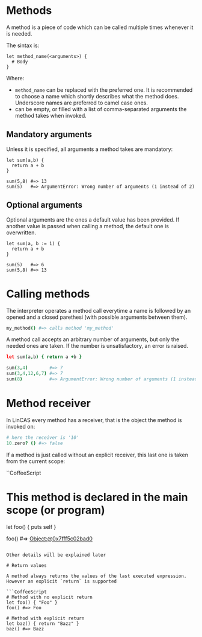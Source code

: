 # Methods

A method is a piece of code which can be called multiple times whenever it is needed.

The sintax is:

```CofeeScript
let method_name(<arguments>) {
  # Body
}
```

Where: 
  * `method_name` can be replaced with the preferred one. It is recommended to choose a name which shortly describes what the method does. Underscore names are
    preferred to camel case ones.
  * <arguments> can be empty, or filled with a list of comma-separated arguments the method takes when invoked.
  
## Mandatory arguments

Unless it is specified, all arguments a method takes are mandatory:

```CofeeScript
let sum(a,b) {
  return a + b
}

sum(5,8) #=> 13
sum(5)   #=> ArgumentError: Wrong number of arguments (1 instead of 2)
```

## Optional arguments

Optional arguments are the ones a default value has been provided. If another value is passed when calling a method, the default one is overwritten.

```CofeeScript
let sum(a, b := 1) {
  return a + b
}

sum(5)   #=> 6
sum(5,8) #=> 13
```

# Calling methods

The interpreter operates a method call everytime a name is followed by an opened and a closed parethesi (with possible arguments between them).

```CoffeeScript
my_method() #=> calls method 'my_method'
```

A method call accepts an arbitrary number of arguments, but only the needed ones are taken. If the number is unsatisfactory, an error is raised.

```CoffeeScript
let sum(a,b) { return a +b }

sum(3,4)        #=> 7
sum(3,4,12,6,7) #=> 7
sum(8)          #=> ArgumentError: Wrong number of arguments (1 instead of 2)
```

# Method receiver

In LinCAS every method has a receiver, that is the object the method is invoked on:

```CoffeeScript
# here the receiver is '10'
10.zero? () #=> false 
```

If a method is just called without an explicit receiver, this last one is taken from the current scope:

``CoffeeScript
# This method is declared in the main scope (or program)
let foo() {
  puts self
}

foo() #=> <Object:@0x7fff5c02bad0>
```

Other details will be explained later

# Return values

A method always returns the values of the last executed expression. However an explicit `return` is supported

```CoffeeScript
# Method with no explicit return
let foo() { "Foo" }
foo() #=> Foo

# Method with explicit return
let baz() { return "Bazz" }
baz() #=> Bazz
``` 





